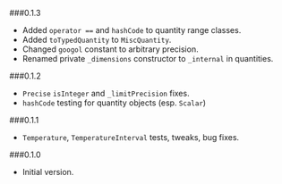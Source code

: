 ###0.1.3
* Added `operator ==` and `hashCode` to quantity range classes.
* Added `toTypedQuantity` to `MiscQuantity`.
* Changed `googol` constant to arbitrary precision.
* Renamed private `_dimensions` constructor to `_internal` in quantities. 

###0.1.2
* `Precise` `isInteger` and `_limitPrecision` fixes.
* `hashCode` testing for quantity objects (esp. `Scalar`)

###0.1.1
* `Temperature`, `TemperatureInterval` tests, tweaks, bug fixes.

###0.1.0
* Initial version.